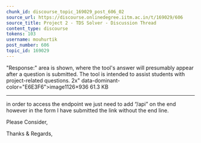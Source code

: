 ```yaml
---
chunk_id: discourse_topic_169029_post_606_02
source_url: https://discourse.onlinedegree.iitm.ac.in/t/169029/606
source_title: Project 2 - TDS Solver - Discussion Thread
content_type: discourse
tokens: 103
username: mouhurtik
post_number: 606
topic_id: 169029
---
```


 "Response:" area is shown, where the tool's answer will presumably appear after a question is submitted. The tool is intended to assist students with project-related questions. 2x" data-dominant-color="E6E3F6">image1126×936 61.3 KB

---

in order to access the endpoint we just need to add “/api” on the end however in the form I have submitted the link without the end line.

Please Consider,

Thanks &amp; Regards,
